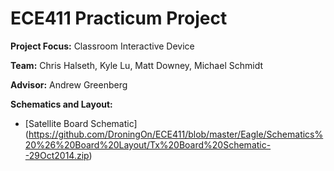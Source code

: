 ECE411 Practicum Project
========================

**Project Focus:** Classroom Interactive Device

**Team:** Chris Halseth, Kyle Lu, Matt Downey, Michael Schmidt

**Advisor:** Andrew Greenberg

**Schematics and Layout:**

* [Satellite Board Schematic] (https://github.com/DroningOn/ECE411/blob/master/Eagle/Schematics%20%26%20Board%20Layout/Tx%20Board%20Schematic--29Oct2014.zip)


